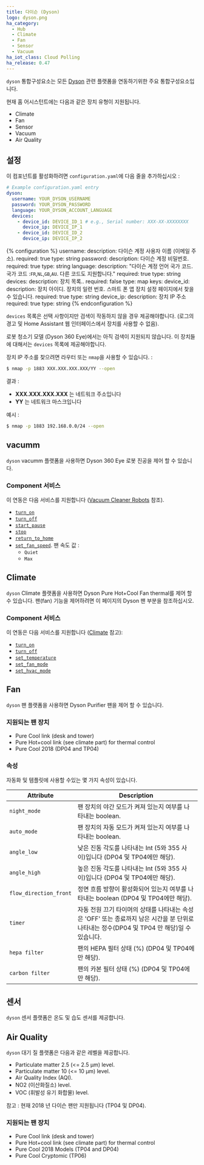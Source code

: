 ```yaml
---
title: 다이슨 (Dyson)
logo: dyson.png
ha_category:
  - Hub
  - Climate
  - Fan
  - Sensor
  - Vacuum
ha_iot_class: Cloud Polling
ha_release: 0.47
---
```


`dyson` 통합구성요소는 모든 [Dyson](https://www.dyson.com) 관련 플랫폼을 연동하기위한 주요 통합구성요소입니다.

현재 홈 어시스턴트에는 다음과 같은 장치 유형이 지원됩니다.

- Climate
- Fan
- Sensor
- Vacuum
- Air Quality

## 설정

이 컴포넌트를 활성화하려면 `configuration.yaml`에 다음 줄을 추가하십시오 :

```yaml
# Example configuration.yaml entry
dyson:
  username: YOUR_DYSON_USERNAME
  password: YOUR_DYSON_PASSWORD
  language: YOUR_DYSON_ACCOUNT_LANGUAGE
  devices:
    - device_id: DEVICE_ID_1 # e.g., Serial number: XXX-XX-XXXXXXXX
      device_ip: DEVICE_IP_1
    - device_id: DEVICE_ID_2
      device_ip: DEVICE_IP_2
```

{% configuration %}
username:
  description: 다이슨 계정 사용자 이름 (이메일 주소).
  required: true
  type: string
password:
  description: 다이슨 계정 비밀번호.
  required: true
  type: string
language:
  description: "다이슨 계정 언어 국가 코드. 국가 코드 :`FR`,`NL`,`GB`,`AU`. 다른 코드도 지원합니다."
  required: true
  type: string
devices:
  description: 장치 목록..
  required:  false
  type: map
  keys:
    device_id:
      description: 장치 아이디. 장치의 일련 번호. 스마트 폰 앱 장치 설정 페이지에서 찾을 수 있습니다.
      required: true
      type: string
    device_ip:
      description: 장치 IP 주소
      required: true
      type: string
{% endconfiguration %}

`devices` 목록은 선택 사항이지만 검색이 작동하지 않을 경우 제공해야합니다. (로그의 경고 및 Home Assistant 웹 인터페이스에서 장치를 사용할 수 없음).

<div class='note warning'>

로봇 청소기 모델 (Dyson 360 Eye)에서는 아직 검색이 지원되지 않습니다. 이 장치들에 대해서는 `devices` 목록에 제공해야합니다.


</div>

장치 IP 주소를 찾으려면 라우터 또는 `nmap`을 사용할 수 있습니다. : 

```bash
$ nmap -p 1883 XXX.XXX.XXX.XXX/YY --open
```

결과 :

- **XXX.XXX.XXX.XXX** 는 네트워크 주소입니다
- **YY** 는 네트워크 마스크입니다

예시 :

```bash
$ nmap -p 1883 192.168.0.0/24 --open
```

## vacumm 

`dyson` vacumm 플랫폼을 사용하면 Dyson 360 Eye 로봇 진공을 제어 할 수 있습니다.

### Component 서비스 

이 연동은 다음 서비스를 지원합니다 ([Vacuum Cleaner Robots](/integrations/vacuum/) 참조).

- [`turn_on`](/integrations/vacuum/#service-vacuumturn_on)
- [`turn_off`](/integrations/vacuum/#service-vacuumturn_off)
- [`start_pause`](/integrations/vacuum/#service-vacuumstart_pause)
- [`stop`](/integrations/vacuum/#service-vacuumstop)
- [`return_to_home`](/integrations/vacuum/#service-vacuumreturn_to_home)
- [`set_fan_speed`](/integrations/vacuum/#service-vacuumset_fanspeed). 팬 속도 값 :
  - `Quiet`
  - `Max`

## Climate 

`dyson` Climate 플랫폼을 사용하면 Dyson Pure Hot+Cool Fan thermal를 제어 할 수 있습니다. 팬(fan) 기능을 제어하려면 이 페이지의 Dyson 팬 부분을 참조하십시오.

### Component 서비스

이 연동은 다음 서비스를 지원합니다 ([Climate](/integrations/climate/) 참고):

- [`turn_on`](/integrations/climate/#service-climateturn_on)
- [`turn_off`](/integrations/climate/#service-climateturn_off)
- [`set_temperature`](/integrations/climate/#service-climateset_temperature)
- [`set_fan_mode`](/integrations/climate/#service-climateset_fan_mode)
- [`set_hvac_mode`](/integrations/climate/#service-climateset_hvac_mode)

## Fan

`dyson` 팬 플랫폼을 사용하면 Dyson Purifier 팬을 제어 할 수 있습니다.

### 지원되는 팬 장치

- Pure Cool link (desk and tower)
- Pure Hot+cool link (see climate part) for thermal control
- Pure Cool 2018 (DP04 and TP04)

### 속성

자동화 및 템플릿에 사용할 수있는 몇 가지 속성이 있습니다.

| Attribute | Description |
| --------- | ----------- |
| `night_mode` | 팬 장치의 야간 모드가 켜져 있는지 여부를 나타내는 boolean.|
| `auto_mode` | 팬 장치의 자동 모드가 켜져 있는지 여부를 나타내는 boolean.|
| `angle_low` | 낮은 진동 각도를 나타내는 Int (5와 355 사이)입니다 (DP04 및 TP04에만 해당).|
| `angle_high` | 높은 진동 각도를 나타내는 Int (5와 355 사이)입니다 (DP04 및 TP04에만 해당).|
| `flow_direction_front` | 정면 흐름 방향이 활성화되어 있는지 여부를 나타내는 boolean (DP04 및 TP04에만 해당).|
| `timer` | 자동 전원 끄기 타이머의 상태를 나타내는 속성은 'OFF' 또는 종료까지 남은 시간을 분 단위로 나타내는 정수(DP04 및 TP04 만 해당)일 수 있습니다.|
| `hepa filter` |  팬의 HEPA 필터 상태 (%) (DP04 및 TP04에만 해당).|
| `carbon filter` | 팬의 카본 필터 상태 (%) (DP04 및 TP04에만 해당).|

## 센서

`dyson` 센서 플랫폼은 온도 및 습도 센서를 제공합니다.

## Air Quality

`dyson` 대기 질 플랫폼은 다음과 같은 레벨을 제공합니다.

- Particulate matter 2.5 (<= 2.5 μm) level.
- Particulate matter 10 (<= 10 μm) level.
- Air Quality Index (AQI).
- NO2 (이산화질소) level.
- VOC (휘발성 유기 화합물) level.

참고 : 현재 2018 년 다이슨 팬만 지원됩니다 (TP04 및 DP04).

### 지원되는 팬 장치

- Pure Cool link (desk and tower)
- Pure Hot+cool link (see climate part) for thermal control
- Pure Cool 2018 Models (TP04 and DP04)
- Pure Cool Cryptomic (TP06)
